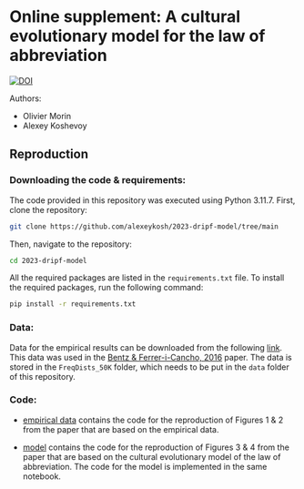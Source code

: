 # **Online supplement**: A cultural evolutionary model for the law of abbreviation

[![DOI](https://zenodo.org/badge/DOI/10.5281/zenodo.11355636.svg)](https://doi.org/10.5281/zenodo.11355636)

Authors: 

- Olivier Morin
- Alexey Koshevoy



## Reproduction 

### Downloading the code & requirements:

The code provided in this repository was executed using Python 3.11.7. First, clone the repository:

```bash
git clone https://github.com/alexeykosh/2023-dripf-model/tree/main
```

Then, navigate to the repository:

```bash
cd 2023-dripf-model
```

All the required packages are listed in the `requirements.txt` file. To install the required packages, run the following command:

```bash
pip install -r requirements.txt
```

### Data:

Data for the empirical results can be downloaded from the following [link](http://www.christianbentz.de/AdaptiveLanguages/AdaptLang.zip). This data was used in the [Bentz & Ferrer-i-Cancho, 2016](https://publikationen.uni-tuebingen.de/xmlui/handle/10900/68639) paper. The data is stored in the `FreqDists_50K` folder, which needs to be put in the `data` folder of this repository.

### Code:

- [empirical data](https://github.com/alexeykosh/2023-dripf-model/blob/main/notebooks/empirical_data.ipynb) contains the code for the reproduction of Figures 1 & 2 from the paper that are based on the empirical data.

- [model](https://github.com/alexeykosh/2023-dripf-model/blob/main/notebooks/model.ipynb) contains the code for the reproduction of Figures 3 & 4 from the paper that are based on the cultural evolutionary model of the law of abbreviation. The code for the model is implemented in the same notebook.
